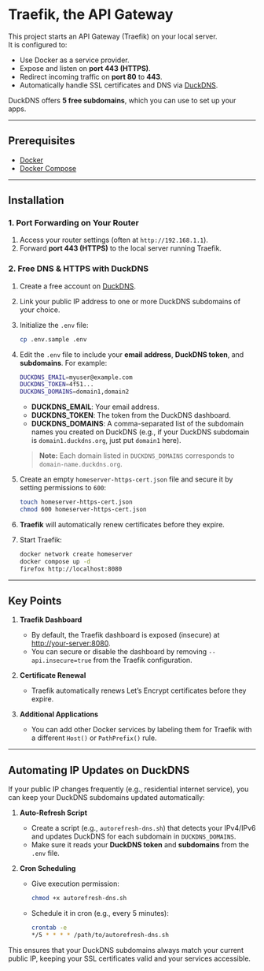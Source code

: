 # Traefik, the API Gateway

This project starts an API Gateway (Traefik) on your local server.  
It is configured to:
- Use Docker as a service provider.  
- Expose and listen on **port 443 (HTTPS)**.  
- Redirect incoming traffic on **port 80** to **443**.  
- Automatically handle SSL certificates and DNS via [DuckDNS](https://duckdns.org).  

DuckDNS offers **5 free subdomains**, which you can use to set up your apps.

---

## Prerequisites

- [Docker](https://docs.docker.com/get-docker/)  
- [Docker Compose](https://docs.docker.com/compose/install/)  

---

## Installation

### 1. Port Forwarding on Your Router

1. Access your router settings (often at `http://192.168.1.1`).  
2. Forward **port 443 (HTTPS)** to the local server running Traefik.

### 2. Free DNS & HTTPS with DuckDNS

1. Create a free account on [DuckDNS](https://duckdns.org).  
2. Link your public IP address to one or more DuckDNS subdomains of your choice.  
3. Initialize the `.env` file:
   ```bash
   cp .env.sample .env
   ```
4. Edit the `.env` file to include your **email address**, **DuckDNS token**, and **subdomains**. For example:
   ```bash
   DUCKDNS_EMAIL=myuser@example.com
   DUCKDNS_TOKEN=4f51...
   DUCKDNS_DOMAINS=domain1,domain2
   ```
   - **DUCKDNS_EMAIL**: Your email address.  
   - **DUCKDNS_TOKEN**: The token from the DuckDNS dashboard.  
   - **DUCKDNS_DOMAINS**: A comma-separated list of the subdomain names you created on DuckDNS (e.g., if your DuckDNS subdomain is `domain1.duckdns.org`, just put `domain1` here).  

   > **Note:** Each domain listed in `DUCKDNS_DOMAINS` corresponds to `domain-name.duckdns.org`.  
5. Create an empty `homeserver-https-cert.json` file and secure it by setting permissions to `600`:
   ```bash
   touch homeserver-https-cert.json
   chmod 600 homeserver-https-cert.json
   ```
6. **Traefik** will automatically renew certificates before they expire.  
7. Start Traefik:
   ```bash
   docker network create homeserver
   docker compose up -d
   firefox http://localhost:8080
   ```

---

## Key Points

1. **Traefik Dashboard**  
   - By default, the Traefik dashboard is exposed (insecure) at [http://your-server:8080](http://your-server:8080).  
   - You can secure or disable the dashboard by removing `--api.insecure=true` from the Traefik configuration.

2. **Certificate Renewal**  
   - Traefik automatically renews Let’s Encrypt certificates before they expire.

3. **Additional Applications**  
   - You can add other Docker services by labeling them for Traefik with a different `Host()` or `PathPrefix()` rule.

---

## Automating IP Updates on DuckDNS

If your public IP changes frequently (e.g., residential internet service), you can keep your DuckDNS subdomains updated automatically:

1. **Auto-Refresh Script**  
   - Create a script (e.g., `autorefresh-dns.sh`) that detects your IPv4/IPv6 and updates DuckDNS for each subdomain in `DUCKDNS_DOMAINS`.
   - Make sure it reads your **DuckDNS token** and **subdomains** from the `.env` file.

2. **Cron Scheduling**  
   - Give execution permission:
     ```bash
     chmod +x autorefresh-dns.sh
     ```
   - Schedule it in cron (e.g., every 5 minutes):
     ```bash
     crontab -e
     */5 * * * * /path/to/autorefresh-dns.sh
     ```

This ensures that your DuckDNS subdomains always match your current public IP, keeping your SSL certificates valid and your services accessible.